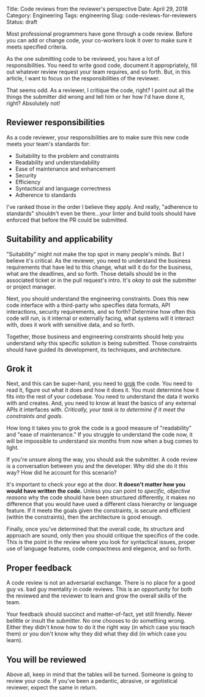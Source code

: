 Title: Code reviews from the reviewer's perspective
Date: April 29, 2018
Category: Engineering
Tags: engineering
Slug: code-reviews-for-reviewers
Status: draft

Most professional programmers have gone through a code review. Before you can add or change code, your co-workers look it over to make sure it meets specified criteria.

As the one submitting code to be reviewed, you have a lot of responsibilities. You need to write good code, document it appropriately, fill out whatever review request your team requires, and so forth. But, in this article, I want to focus on the responsibilities of the reviewer. 

That seems odd. As a reviewer, I critique the code, right? I point out all the things the submitter did wrong and tell him or her how I'd have done it, right? Absolutely not!

## Reviewer responsibilities

As a code reviewer, your responsibilities are to make sure this new code meets your team's standards for:

* Suitability to the problem and constraints
* Readability and understandability
* Ease of maintenance and enhancement
* Security
* Efficiency
* Syntactical and language correctness
* Adherence to standards

I've ranked those in the order I believe they apply. And really, "adherence to standards" shouldn't even be there...your linter and build tools should have enforced that before the PR could be submitted.

## Suitability and applicability

"Suitability" might not make the top spot in many people's minds. But I believe it's critical. As the reviewer, you need to understand the business requirements that have led to this change, what will it do for the business, what are the deadlines, and so forth. Those details should be in the associated ticket or in the pull request's intro. It's *okay to ask* the submitter or project manager.

Next, you should understand the engineering constraints. Does this new code interface with a third-party who specifies data formats, API interactions, security requirements, and so forth? Determine how often this code will run, is it internal or externally facing, what systems will it interact with, does it work with sensitive data, and so forth.

Together, those business and engineering constraints should help you understand *why* this specific solution is being submitted. Those constraints should have guided its development, its techniques, and architecture.

## Grok it

Next, and this can be super-hard, you need to <a href="https://en.wikipedia.org/wiki/Grok" target="_blank">grok</a> the code. You need to read it, figure out what it does and how it does it. You must determine how it fits into the rest of your codebase. You need to understand the data it works with and creates. And, you need to know at least the basics of any external APIs it interfaces with. *Critically, your task is to determine if it meet the constraints and goals.*

How long it takes you to grok the code is a good measure of "readability" and "ease of maintenance." If you struggle to understand the code now, it will be impossible to understand six months from now when a bug comes to light.

If you're unsure along the way, you should ask the submitter. A code review is a conversation between you and the developer. Why did she do it this way? How did he account for this scenario?

It's important to check your ego at the door. **It doesn't matter how you would have written the code.** Unless you can point to *specific, objective reasons* why the code should have been structured differently, it makes no difference that you would have used a different class hierarchy or language feature. If it meets the goals given the constraints, is secure and efficient (within the constraints), then the architecture is good enough.

Finally, once you've determined that the overall code, its structure and approach are sound, only then you should critique the specifics of the code. This is the point in the review where you look for syntactical issues, proper use of language features, code compactness and elegance, and so forth.

## Proper feedback

A code review is not an adversarial exchange. There is no place for a good guy vs. bad guy mentality in code reviews. This is an opportunity for both the reviewed and the reviewer to learn and grow the overall skills of the team.

Your feedback should succinct and matter-of-fact, yet still friendly. Never belittle or insult the submitter. No one chooses to do something wrong. Either they didn't know how to do it the right way (in which case you teach them) or you don't know why they did what they did (in which case you learn).

## You will be reviewed 

Above all, keep in mind that the tables will be turned. Someone is going to review your code. If you've been a pedantic, abrasive, or egotistical reviewer, expect the same in return. 
